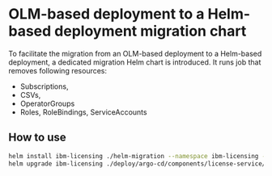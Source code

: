 # OLM-based deployment to a Helm-based deployment migration chart

To facilitate the migration from an OLM-based deployment to a Helm-based deployment, a dedicated migration Helm chart is introduced. It runs job that removes following resources:
- Subscriptions,
- CSVs,
- OperatorGroups
- Roles, RoleBindings, ServiceAccounts

## How to use

```bash
helm install ibm-licensing ./helm-migration --namespace ibm-licensing --take-ownership # Run migration job, that will remove OLM resources
helm upgrade ibm-licensing ./deploy/argo-cd/components/license-service/helm-cluster-scoped --namespace ibm-licensing --take-ownership # Install LS using helm charts
```